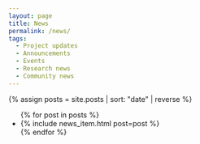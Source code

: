 ```yaml
---
layout: page
title: News
permalink: /news/
tags:
  - Project updates
  - Announcements
  - Events
  - Research news
  - Community news
---
```


{% assign posts = site.posts | sort: "date" | reverse %}

<html>
  <ul class="timeline">
      {% for post in posts %}
        <li class="timeline-item right">
          <div class="timeline-content">
           {% include news_item.html post=post %}
          </div>
        </li>
      {% endfor %}
  </ul>
</html>